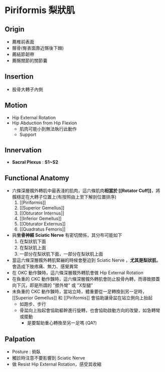 # Piriformis 梨狀肌
## Origin
* 薦椎前表面
* 髂骨(臀表面靠近髂後下棘)
* 薦結節韌帶
* 薦髂關節的關節囊  

## Insertion
* 股骨大轉子內側  

## Motion
* Hip External Rotation  
* Hip Abduction from Hip Flexion
	* 肌肉可能小到無法執行此動作
	* Support  

## Innervation
* **Sacral Plexus** : **S1~S2**  

## Functional Anatomy
* 六條深層髖外轉肌中最表淺的肌肉，這六條肌肉**相當於 [[Rotator Cuff]]**，將髖穩定在大轉子位置上(有按照由上至下解剖位置排序)
	1. [[Piriformis]]
	2. [[Superior Gemellus]]
	3. [[Obturator Internus]]
	4. [[Inferior Gemellus]]
	5. [[Obturator Externus]]
	6. [[Quadratus Femoris]]
* 與**坐骨神經 Sciatic Nerve** 有密切關係，其分布可能如下
	1. 在梨狀肌下面
	2. 在梨狀肌上面
	3. 一部分在梨狀肌下面，一部分在梨狀肌上面
* 當這六條深層髖外轉肌緊繃的時候會壓迫到 Sciatic Nerve ，**尤其是梨狀肌**，會造成下肢疼痛、無力、感覺異常
* 在 OKC 動作鍊時，這六條深層髖外轉肌會做 Hip External Rotation
* 在負重的 CKC 動作鍊時，這六條深層髖外轉肌會防止股骨內轉，而導致膝蓋向下沉，即是所謂的 "膝外彎" 或 "X型腿"
* 未負重的 CKC 動作鍊時，當站立時，體重要從一足轉換到另一足時，[[Superior Gemellus]] 和 [[Piriformis]] 會協助讓骨盆在站立側向上抬起
	* 如跑步、步行
	* 骨盆向上抬起會協助軀幹進行旋轉，也會協助啟動方向的改變，如急轉彎或擺動
		* 是要幫助重心轉換至另一足嗎 (QA?)  

## Palpation
* Posture : 俯臥
* 觸診時注意不要影響到 Sciatic Nerve
* 做 Resist Hip External Rotation，感受其收縮